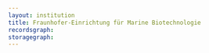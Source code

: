 ```yaml
---
layout: institution
title: Fraunhofer-Einrichtung für Marine Biotechnologie
recordsgraph: 
storagegraph: 
---
```

